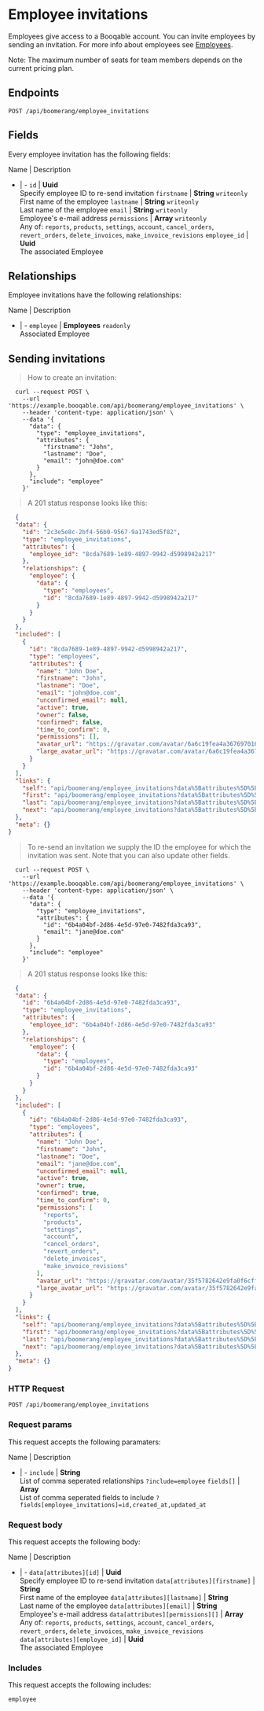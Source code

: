 # Employee invitations

Employees give access to a Booqable account. You can invite employees by sending an invitation. For more info about employees see [Employees](#employees).

<aside class="notice">
  Note: The maximum number of seats for team members depends on the current pricing plan.
</aside>

## Endpoints
`POST /api/boomerang/employee_invitations`

## Fields
Every employee invitation has the following fields:

Name | Description
- | -
`id` | **Uuid**<br>Specify employee ID to re-send invitation
`firstname` | **String** `writeonly`<br>First name of the employee
`lastname` | **String** `writeonly`<br>Last name of the employee
`email` | **String** `writeonly`<br>Employee's e-mail address
`permissions` | **Array** `writeonly`<br>Any of: `reports`, `products`, `settings`, `account`, `cancel_orders`, `revert_orders`, `delete_invoices`, `make_invoice_revisions`
`employee_id` | **Uuid**<br>The associated Employee


## Relationships
Employee invitations have the following relationships:

Name | Description
- | -
`employee` | **Employees** `readonly`<br>Associated Employee


## Sending invitations

> How to create an invitation:

```shell
  curl --request POST \
    --url 'https://example.booqable.com/api/boomerang/employee_invitations' \
    --header 'content-type: application/json' \
    --data '{
      "data": {
        "type": "employee_invitations",
        "attributes": {
          "firstname": "John",
          "lastname": "Doe",
          "email": "john@doe.com"
        }
      },
      "include": "employee"
    }'
```

> A 201 status response looks like this:

```json
  {
  "data": {
    "id": "2c3e5e8c-2bf4-56b0-9567-9a1743ed5f82",
    "type": "employee_invitations",
    "attributes": {
      "employee_id": "8cda7689-1e89-4897-9942-d5998942a217"
    },
    "relationships": {
      "employee": {
        "data": {
          "type": "employees",
          "id": "8cda7689-1e89-4897-9942-d5998942a217"
        }
      }
    }
  },
  "included": [
    {
      "id": "8cda7689-1e89-4897-9942-d5998942a217",
      "type": "employees",
      "attributes": {
        "name": "John Doe",
        "firstname": "John",
        "lastname": "Doe",
        "email": "john@doe.com",
        "unconfirmed_email": null,
        "active": true,
        "owner": false,
        "confirmed": false,
        "time_to_confirm": 0,
        "permissions": [],
        "avatar_url": "https://gravatar.com/avatar/6a6c19fea4a3676970167ce51f39e6ee.png?d=blank",
        "large_avatar_url": "https://gravatar.com/avatar/6a6c19fea4a3676970167ce51f39e6ee.png?d=mm&size=200"
      }
    }
  ],
  "links": {
    "self": "api/boomerang/employee_invitations?data%5Battributes%5D%5Bemail%5D=john%40doe.com&data%5Battributes%5D%5Bfirstname%5D=John&data%5Battributes%5D%5Blastname%5D=Doe&data%5Btype%5D=employee_invitations&employee_invitation%5Bdata%5D%5Battributes%5D%5Bemail%5D=john%40doe.com&employee_invitation%5Bdata%5D%5Battributes%5D%5Bfirstname%5D=John&employee_invitation%5Bdata%5D%5Battributes%5D%5Blastname%5D=Doe&employee_invitation%5Bdata%5D%5Btype%5D=employee_invitations&employee_invitation%5Binclude%5D=employee&include=employee&page%5Bnumber%5D=1&page%5Bsize%5D=25",
    "first": "api/boomerang/employee_invitations?data%5Battributes%5D%5Bemail%5D=john%40doe.com&data%5Battributes%5D%5Bfirstname%5D=John&data%5Battributes%5D%5Blastname%5D=Doe&data%5Btype%5D=employee_invitations&employee_invitation%5Bdata%5D%5Battributes%5D%5Bemail%5D=john%40doe.com&employee_invitation%5Bdata%5D%5Battributes%5D%5Bfirstname%5D=John&employee_invitation%5Bdata%5D%5Battributes%5D%5Blastname%5D=Doe&employee_invitation%5Bdata%5D%5Btype%5D=employee_invitations&employee_invitation%5Binclude%5D=employee&include=employee&page%5Bnumber%5D=1&page%5Bsize%5D=25",
    "last": "api/boomerang/employee_invitations?data%5Battributes%5D%5Bemail%5D=john%40doe.com&data%5Battributes%5D%5Bfirstname%5D=John&data%5Battributes%5D%5Blastname%5D=Doe&data%5Btype%5D=employee_invitations&employee_invitation%5Bdata%5D%5Battributes%5D%5Bemail%5D=john%40doe.com&employee_invitation%5Bdata%5D%5Battributes%5D%5Bfirstname%5D=John&employee_invitation%5Bdata%5D%5Battributes%5D%5Blastname%5D=Doe&employee_invitation%5Bdata%5D%5Btype%5D=employee_invitations&employee_invitation%5Binclude%5D=employee&include=employee&page%5Bnumber%5D=&page%5Bsize%5D=25",
    "next": "api/boomerang/employee_invitations?data%5Battributes%5D%5Bemail%5D=john%40doe.com&data%5Battributes%5D%5Bfirstname%5D=John&data%5Battributes%5D%5Blastname%5D=Doe&data%5Btype%5D=employee_invitations&employee_invitation%5Bdata%5D%5Battributes%5D%5Bemail%5D=john%40doe.com&employee_invitation%5Bdata%5D%5Battributes%5D%5Bfirstname%5D=John&employee_invitation%5Bdata%5D%5Battributes%5D%5Blastname%5D=Doe&employee_invitation%5Bdata%5D%5Btype%5D=employee_invitations&employee_invitation%5Binclude%5D=employee&include=employee&page%5Bnumber%5D=2&page%5Bsize%5D=25"
  },
  "meta": {}
}
```


> To re-send an invitation we supply the ID the employee for which the invitation was sent.
Note that you can also update other fields.

```shell
  curl --request POST \
    --url 'https://example.booqable.com/api/boomerang/employee_invitations' \
    --header 'content-type: application/json' \
    --data '{
      "data": {
        "type": "employee_invitations",
        "attributes": {
          "id": "6b4a04bf-2d86-4e5d-97e0-7482fda3ca93",
          "email": "jane@doe.com"
        }
      },
      "include": "employee"
    }'
```

> A 201 status response looks like this:

```json
  {
  "data": {
    "id": "6b4a04bf-2d86-4e5d-97e0-7482fda3ca93",
    "type": "employee_invitations",
    "attributes": {
      "employee_id": "6b4a04bf-2d86-4e5d-97e0-7482fda3ca93"
    },
    "relationships": {
      "employee": {
        "data": {
          "type": "employees",
          "id": "6b4a04bf-2d86-4e5d-97e0-7482fda3ca93"
        }
      }
    }
  },
  "included": [
    {
      "id": "6b4a04bf-2d86-4e5d-97e0-7482fda3ca93",
      "type": "employees",
      "attributes": {
        "name": "John Doe",
        "firstname": "John",
        "lastname": "Doe",
        "email": "jane@doe.com",
        "unconfirmed_email": null,
        "active": true,
        "owner": true,
        "confirmed": true,
        "time_to_confirm": 0,
        "permissions": [
          "reports",
          "products",
          "settings",
          "account",
          "cancel_orders",
          "revert_orders",
          "delete_invoices",
          "make_invoice_revisions"
        ],
        "avatar_url": "https://gravatar.com/avatar/35f5782642e9fa0f6cfff5a552e2ae97.png?d=blank",
        "large_avatar_url": "https://gravatar.com/avatar/35f5782642e9fa0f6cfff5a552e2ae97.png?d=mm&size=200"
      }
    }
  ],
  "links": {
    "self": "api/boomerang/employee_invitations?data%5Battributes%5D%5Bemail%5D=jane%40doe.com&data%5Battributes%5D%5Bid%5D=6b4a04bf-2d86-4e5d-97e0-7482fda3ca93&data%5Btype%5D=employee_invitations&employee_invitation%5Bdata%5D%5Battributes%5D%5Bemail%5D=jane%40doe.com&employee_invitation%5Bdata%5D%5Battributes%5D%5Bid%5D=6b4a04bf-2d86-4e5d-97e0-7482fda3ca93&employee_invitation%5Bdata%5D%5Btype%5D=employee_invitations&employee_invitation%5Binclude%5D=employee&include=employee&page%5Bnumber%5D=1&page%5Bsize%5D=25",
    "first": "api/boomerang/employee_invitations?data%5Battributes%5D%5Bemail%5D=jane%40doe.com&data%5Battributes%5D%5Bid%5D=6b4a04bf-2d86-4e5d-97e0-7482fda3ca93&data%5Btype%5D=employee_invitations&employee_invitation%5Bdata%5D%5Battributes%5D%5Bemail%5D=jane%40doe.com&employee_invitation%5Bdata%5D%5Battributes%5D%5Bid%5D=6b4a04bf-2d86-4e5d-97e0-7482fda3ca93&employee_invitation%5Bdata%5D%5Btype%5D=employee_invitations&employee_invitation%5Binclude%5D=employee&include=employee&page%5Bnumber%5D=1&page%5Bsize%5D=25",
    "last": "api/boomerang/employee_invitations?data%5Battributes%5D%5Bemail%5D=jane%40doe.com&data%5Battributes%5D%5Bid%5D=6b4a04bf-2d86-4e5d-97e0-7482fda3ca93&data%5Btype%5D=employee_invitations&employee_invitation%5Bdata%5D%5Battributes%5D%5Bemail%5D=jane%40doe.com&employee_invitation%5Bdata%5D%5Battributes%5D%5Bid%5D=6b4a04bf-2d86-4e5d-97e0-7482fda3ca93&employee_invitation%5Bdata%5D%5Btype%5D=employee_invitations&employee_invitation%5Binclude%5D=employee&include=employee&page%5Bnumber%5D=&page%5Bsize%5D=25",
    "next": "api/boomerang/employee_invitations?data%5Battributes%5D%5Bemail%5D=jane%40doe.com&data%5Battributes%5D%5Bid%5D=6b4a04bf-2d86-4e5d-97e0-7482fda3ca93&data%5Btype%5D=employee_invitations&employee_invitation%5Bdata%5D%5Battributes%5D%5Bemail%5D=jane%40doe.com&employee_invitation%5Bdata%5D%5Battributes%5D%5Bid%5D=6b4a04bf-2d86-4e5d-97e0-7482fda3ca93&employee_invitation%5Bdata%5D%5Btype%5D=employee_invitations&employee_invitation%5Binclude%5D=employee&include=employee&page%5Bnumber%5D=2&page%5Bsize%5D=25"
  },
  "meta": {}
}
```


### HTTP Request

`POST /api/boomerang/employee_invitations`

### Request params

This request accepts the following paramaters:

Name | Description
- | -
`include` | **String**<br>List of comma seperated relationships `?include=employee`
`fields[]` | **Array**<br>List of comma seperated fields to include `?fields[employee_invitations]=id,created_at,updated_at`


### Request body

This request accepts the following body:

Name | Description
- | -
`data[attributes][id]` | **Uuid**<br>Specify employee ID to re-send invitation
`data[attributes][firstname]` | **String**<br>First name of the employee
`data[attributes][lastname]` | **String**<br>Last name of the employee
`data[attributes][email]` | **String**<br>Employee's e-mail address
`data[attributes][permissions][]` | **Array**<br>Any of: `reports`, `products`, `settings`, `account`, `cancel_orders`, `revert_orders`, `delete_invoices`, `make_invoice_revisions`
`data[attributes][employee_id]` | **Uuid**<br>The associated Employee


### Includes

This request accepts the following includes:

`employee`





